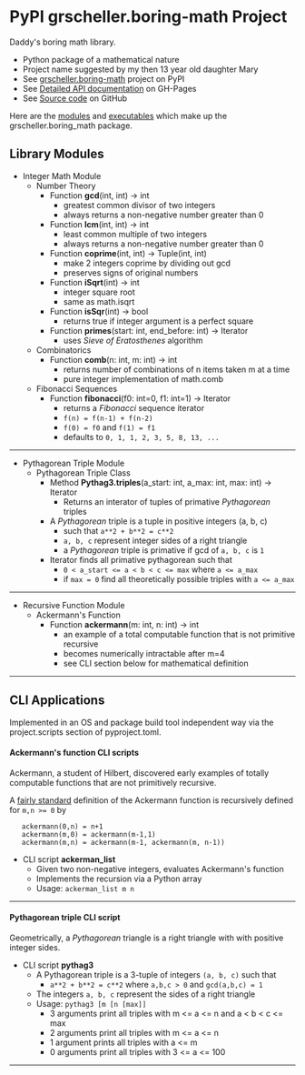 # PyPI grscheller.boring-math Project

Daddy's boring math library.

* Python package of a mathematical nature
* Project name suggested by my then 13 year old daughter Mary
* See [grscheller.boring-math][1] project on PyPI
* See [Detailed API documentation][2] on GH-Pages
* See [Source code][3] on GitHub

Here are the [modules](#library-modules) and
[executables](#cli-applications) which make up the
grscheller.boring_math package.

## Library Modules

* Integer Math Module
  * Number Theory
    * Function **gcd**(int, int) -> int
      * greatest common divisor of two integers
      * always returns a non-negative number greater than 0
    * Function **lcm**(int, int) -> int
      * least common multiple of two integers
      * always returns a non-negative number greater than 0
    * Function **coprime**(int, int) -> Tuple(int, int)
      * make 2 integers coprime by dividing out gcd
      * preserves signs of original numbers
    * Function **iSqrt**(int) -> int
      * integer square root
      * same as math.isqrt
    * Function **isSqr**(int) -> bool
      * returns true if integer argument is a perfect square
    * Function **primes**(start: int, end_before: int) -> Iterator
      * uses *Sieve of Eratosthenes* algorithm
  * Combinatorics
    * Function **comb**(n: int, m: int) -> int
      * returns number of combinations of n items taken m at a time
      * pure integer implementation of math.comb
  * Fibonacci Sequences
    * Function **fibonacci**(f0: int=0, f1: int=1) -> Iterator
      * returns a *Fibonacci* sequence iterator
      * `f(n) = f(n-1) + f(n-2)`
      * `f(0) = f0` and `f(1) = f1`
      * defaults to `0, 1, 1, 2, 3, 5, 8, 13, ...`

---

* Pythagorean Triple Module
  * Pythagorean Triple Class
    * Method **Pythag3.triples**(a_start: int, a_max: int, max: int) -> Iterator
      * Returns an interator of tuples of primative *Pythagorean* triples
    * A *Pythagorean* triple is a tuple in positive integers (a, b, c)
      * such that `a**2 + b**2 = c**2` 
      * `a, b, c` represent integer sides of a right triangle
      * a *Pythagorean* triple is primative if gcd of `a, b, c` is `1`
    * Iterator finds all primative pythagorean such that
      * `0 < a_start <= a < b < c <= max` where `a <= a_max`
      * if `max = 0` find all theoretically possible triples with `a <= a_max`

---

* Recursive Function Module
  * Ackermann's Function
    * Function **ackermann**(m: int, n: int) -> int
      * an example of a total computable function that is not primitive recursive
      * becomes numerically intractable after m=4
      * see CLI section below for mathematical definition

---

## CLI Applications

Implemented in an OS and package build tool independent way via the
project.scripts section of pyproject.toml.

#### Ackermann's function CLI scripts

Ackermann, a student of Hilbert, discovered early examples of totally
computable functions that are not primitively recursive.

A [fairly standard][4] definition of the Ackermann function is
recursively defined for `m,n >= 0` by

```
   ackermann(0,n) = n+1
   ackermann(m,0) = ackermann(m-1,1)
   ackermann(m,n) = ackermann(m-1, ackermann(m, n-1))
```

* CLI script **ackerman_list**
  * Given two non-negative integers, evaluates Ackermann's function
  * Implements the recursion via a Python array
  * Usage: `ackerman_list m n`

---

#### Pythagorean triple CLI script

Geometrically, a *Pythagorean* triangle is a right triangle with
with positive integer sides.

* CLI script **pythag3**
  * A Pythagorean triple is a 3-tuple of integers `(a, b, c)` such that
    * `a**2 + b**2 = c**2` where `a,b,c > 0` and `gcd(a,b,c) = 1`
  * The integers `a, b, c` represent the sides of a right triangle
  * Usage: `pythag3 [m [n [max]]`
    * 3 arguments print all triples with m <= a <= n and a < b < c <= max
    * 2 arguments print all triples with m <= a <= n
    * 1 argument prints all triples with a <= m
    * 0 arguments print all triples with 3 <= a <= 100

---

[1]: https://pypi.org/project/grscheller.boring-math/
[2]: https://grscheller.github.io/boring-math/API/development/html/grscheller/boring_math/index.html
[3]: https://github.com/grscheller/boring-math
[4]: https://mathworld.wolfram.com/AckermannFunction.html
